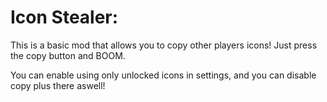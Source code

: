 # Icon Stealer:

This is a basic mod that allows you to copy other players icons!
Just press the copy button and BOOM.

You can enable using only unlocked icons in settings, and you can disable copy plus there aswell!